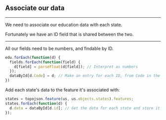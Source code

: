 ## Associate our data

***

  We need to associate our education data with each state. 

  Fortunately we have an ID field that is shared between the two.

***

All our fields need to be numbers, and findable by ID.

```javascript
edu.forEach(function(d) { 
  fields.forEach(function(field) {
    d[field] = parseFloat(d[field]); // Interpret as numbers
  });
  dataById[d.Code] = d; // Make an entry for each ID, from Code in the CSV.
})
```

Add each state's data to the feature it's associated with:

```javascript
states = topojson.feature(us, us.objects.states).features;
states.forEach(function(d) {
  d.data = dataById[d.id]; // Get the data for each state and store it on the feature object
});
```

